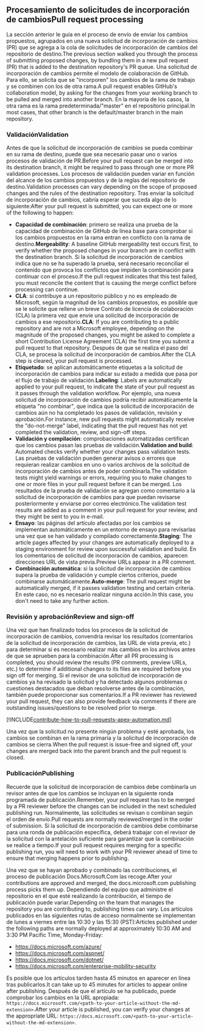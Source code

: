 ## <a name="pull-request-processing"></a><span data-ttu-id="11d8a-101">Procesamiento de solicitudes de incorporación de cambios</span><span class="sxs-lookup"><span data-stu-id="11d8a-101">Pull request processing</span></span>

<span data-ttu-id="11d8a-102">La sección anterior le guía en el proceso de envío de enviar los cambios propuestos, agrupados en una nueva solicitud de incorporación de cambios (PR) que se agrega a la cola de solicitudes de incorporación de cambios del repositorio de destino.</span><span class="sxs-lookup"><span data-stu-id="11d8a-102">The previous section walked you through the process of submitting proposed changes, by bundling them in a new pull request (PR) that is added to the destination repository's PR queue.</span></span> <span data-ttu-id="11d8a-103">Una solicitud de incorporación de cambios permite el modelo de colaboración de GitHub. Para ello, se solicita que se "incorporen" los cambios de la rama de trabajo y se combinen con los de otra rama.</span><span class="sxs-lookup"><span data-stu-id="11d8a-103">A pull request enables GitHub's collaboration model, by asking for the changes from your working branch to be pulled and merged into another branch.</span></span> <span data-ttu-id="11d8a-104">En la mayoría de los casos, la otra rama es la rama predeterminada/"master" en el repositorio principal.</span><span class="sxs-lookup"><span data-stu-id="11d8a-104">In most cases, that other branch is the default/master branch in the main repository.</span></span>

### <a name="validation"></a><span data-ttu-id="11d8a-105">Validación</span><span class="sxs-lookup"><span data-stu-id="11d8a-105">Validation</span></span>

<span data-ttu-id="11d8a-106">Antes de que la solicitud de incorporación de cambios se pueda combinar en su rama de destino, puede que sea necesario pasar uno o varios procesos de validación de PR.</span><span class="sxs-lookup"><span data-stu-id="11d8a-106">Before your pull request can be merged into its destination branch, it might be required to pass through one or more PR validation processes.</span></span> <span data-ttu-id="11d8a-107">Los procesos de validación pueden variar en función del alcance de los cambios propuestos y de la reglas del repositorio de destino.</span><span class="sxs-lookup"><span data-stu-id="11d8a-107">Validation processes can vary depending on the scope of proposed changes and the rules of the destination repository.</span></span> <span data-ttu-id="11d8a-108">Tras enviar la solicitud de incorporación de cambios, cabría esperar que suceda algo de lo siguiente:</span><span class="sxs-lookup"><span data-stu-id="11d8a-108">After your pull request is submitted, you can expect one or more of the following to happen:</span></span>

- <span data-ttu-id="11d8a-109">**Capacidad de combinación**: primero se realiza una prueba de la capacidad de combinación de GitHub de línea base para comprobar si los cambios propuestos en la rama entran en conflicto con la rama de destino.</span><span class="sxs-lookup"><span data-stu-id="11d8a-109">**Mergeability**: A baseline GitHub mergeability test occurs first, to verify whether the proposed changes in your branch are in conflict with the destination branch.</span></span> <span data-ttu-id="11d8a-110">Si la solicitud de incorporación de cambios indica que no se ha superado la prueba, será necesario reconciliar el contenido que provoca los conflictos que impiden la combinación para continuar con el proceso.</span><span class="sxs-lookup"><span data-stu-id="11d8a-110">If the pull request indicates that this test failed, you must reconcile the content that is causing the merge conflict before processing can continue.</span></span>
- <span data-ttu-id="11d8a-111">**CLA**: si contribuye a un repositorio público y no es empleado de Microsoft, según la magnitud de los cambios propuestos, es posible que se le solicite que rellene un breve Contrato de licencia de colaboración (CLA) la primera vez que envíe una solicitud de incorporación de cambios a ese repositorio.</span><span class="sxs-lookup"><span data-stu-id="11d8a-111">**CLA**: If you are contributing to a public repository and are not a Microsoft employee, depending on the magnitude of the proposed changes, you might be asked to complete a short Contribution License Agreement (CLA) the first time you submit a pull request to that repository.</span></span> <span data-ttu-id="11d8a-112">Después de que se realiza el paso del CLA, se procesa la solicitud de incorporación de cambios.</span><span class="sxs-lookup"><span data-stu-id="11d8a-112">After the CLA step is cleared, your pull request is processed.</span></span>
- <span data-ttu-id="11d8a-113">**Etiquetado**: se aplican automáticamente etiquetas a la solicitud de incorporación de cambios para indicar su estado a medida que pasa por el flujo de trabajo de validación.</span><span class="sxs-lookup"><span data-stu-id="11d8a-113">**Labeling**: Labels are automatically applied to your pull request, to indicate the state of your pull request as it passes through the validation workflow.</span></span> <span data-ttu-id="11d8a-114">Por ejemplo, una nueva solicitud de incorporación de cambios podría recibir automáticamente la etiqueta "no combinar", que indica que la solicitud de incorporación de cambios aún no ha completado los pasos de validación, revisión y aprobación.</span><span class="sxs-lookup"><span data-stu-id="11d8a-114">For instance, new pull requests might automatically receive the "do-not-merge" label, indicating that the pull request has not yet completed the validation, review, and sign-off steps.</span></span>
- <span data-ttu-id="11d8a-115">**Validación y compilación**: comprobaciones automatizadas certifican que los cambios pasan las pruebas de validación.</span><span class="sxs-lookup"><span data-stu-id="11d8a-115">**Validation and build**: Automated checks verify whether your changes pass validation tests.</span></span> <span data-ttu-id="11d8a-116">Las pruebas de validación pueden generar avisos o errores que requieran realizar cambios en uno o varios archivos de la solicitud de incorporación de cambios antes de poder combinarla.</span><span class="sxs-lookup"><span data-stu-id="11d8a-116">The validation tests might yield warnings or errors, requiring you to make changes to one or more files in your pull request before it can be merged.</span></span> <span data-ttu-id="11d8a-117">Los resultados de la prueba de validación se agregan como comentario a la solicitud de incorporación de cambios para que puedan revisarse posteriormente y enviarse por correo electrónico.</span><span class="sxs-lookup"><span data-stu-id="11d8a-117">The validation test results are added as a comment in your pull request for your review, and they might be sent to you in e-mail.</span></span>
- <span data-ttu-id="11d8a-118">**Ensayo**: las páginas del artículo afectadas por los cambios se implementan automáticamente en un entorno de ensayo para revisarlas una vez que se han validado y compilado correctamente.</span><span class="sxs-lookup"><span data-stu-id="11d8a-118">**Staging**: The article pages affected by your changes are automatically deployed to a staging environment for review upon successful validation and build.</span></span> <span data-ttu-id="11d8a-119">En los comentarios de solicitud de incorporación de cambios, aparecen direcciones URL de vista previa.</span><span class="sxs-lookup"><span data-stu-id="11d8a-119">Preview URLs appear in a PR comment.</span></span>
- <span data-ttu-id="11d8a-120">**Combinación automática**: si la solicitud de incorporación de cambios supera la prueba de validación y cumple ciertos criterios, puede combinarse automáticamente.</span><span class="sxs-lookup"><span data-stu-id="11d8a-120">**Auto-merge**: The pull request might be automatically merged, if it passes validation testing and certain criteria.</span></span> <span data-ttu-id="11d8a-121">En este caso, no es necesario realizar ninguna acción.</span><span class="sxs-lookup"><span data-stu-id="11d8a-121">In this case, you don't need to take any further action.</span></span>

### <a name="review-and-sign-off"></a><span data-ttu-id="11d8a-122">Revisión y aprobación</span><span class="sxs-lookup"><span data-stu-id="11d8a-122">Review and sign-off</span></span>

<span data-ttu-id="11d8a-123">Una vez que han finalizado todos los procesos de la solicitud de incorporación de cambios, convendría revisar los resultados (comentarios de la solicitud de incorporación de cambios, las URL de vista previa, etc.) para determinar si es necesario realizar más cambios en los archivos antes de que se aprueben para la combinación.</span><span class="sxs-lookup"><span data-stu-id="11d8a-123">After all PR processing is completed, you should review the results (PR comments, preview URLs, etc.) to determine if additional changes to its files are required before you sign off for merging.</span></span> <span data-ttu-id="11d8a-124">Si el revisor de una solicitud de incorporación de cambios ya ha revisado la solicitud y ha detectado algunos problemas o cuestiones destacados que deban resolverse antes de la combinación, también puede proporcionar sus comentarios.</span><span class="sxs-lookup"><span data-stu-id="11d8a-124">If a PR reviewer has reviewed your pull request, they can also provide feedback via comments if there are outstanding issues/questions to be resolved prior to merge.</span></span>

[!INCLUDE[contribute-how-to-pull-requests-apex-automation.md](contribute-how-to-pull-requests-apex-automation.md)]

<span data-ttu-id="11d8a-125">Una vez que la solicitud no presente ningún problema y esté aprobada, los cambios se combinan en la rama primaria y la solicitud de incorporación de cambios se cierra.</span><span class="sxs-lookup"><span data-stu-id="11d8a-125">When the pull request is issue-free and signed off, your changes are merged back into the parent branch and the pull request is closed.</span></span>

### <a name="publishing"></a><span data-ttu-id="11d8a-126">Publicación</span><span class="sxs-lookup"><span data-stu-id="11d8a-126">Publishing</span></span>

<span data-ttu-id="11d8a-127">Recuerde que la solicitud de incorporación de cambios debe combinarla un revisor antes de que los cambios se incluyan en la siguiente ronda programada de publicación.</span><span class="sxs-lookup"><span data-stu-id="11d8a-127">Remember, your pull request has to be merged by a PR reviewer before the changes can be included in the next scheduled publishing run.</span></span> <span data-ttu-id="11d8a-128">Normalmente, las solicitudes se revisan o combinan según el orden de envío.</span><span class="sxs-lookup"><span data-stu-id="11d8a-128">Pull requests are normally reviewed/merged in the order of submission.</span></span> <span data-ttu-id="11d8a-129">Si la solicitud de incorporación de cambios debe combinarse para una ronda de publicación específica, deberá trabajar con el revisor de la solicitud con la antelación suficiente para garantizar que la combinación se realice a tiempo.</span><span class="sxs-lookup"><span data-stu-id="11d8a-129">If your pull request requires merging for a specific publishing run, you will need to work with your PR reviewer ahead of time to ensure that merging happens prior to publishing.</span></span>

<span data-ttu-id="11d8a-130">Una vez que se hayan aprobado y combinado las contribuciones, el proceso de publicación Docs.Microsoft.Com las recoge.</span><span class="sxs-lookup"><span data-stu-id="11d8a-130">After your contributions are approved and merged, the docs.microsoft.com publishing process picks them up.</span></span> <span data-ttu-id="11d8a-131">Dependiendo del equipo que administre el repositorio en el que esté realizando la contribución, el tiempo de publicación puede variar.</span><span class="sxs-lookup"><span data-stu-id="11d8a-131">Depending on the team that manages the repository you are contributing to, publishing times can vary.</span></span> <span data-ttu-id="11d8a-132">Los artículos publicados en las siguientes rutas de acceso normalmente se implementan de lunes a viernes entre las 10:30 y las 15:30 (PST):</span><span class="sxs-lookup"><span data-stu-id="11d8a-132">Articles published under the following paths are normally deployed at approximately 10:30 AM and 3:30 PM Pacific Time, Monday-Friday:</span></span>

- https://docs.microsoft.com/azure/
- https://docs.microsoft.com/aspnet/
- https://docs.microsoft.com/dotnet/
- https://docs.microsoft.com/enterprise-mobility-security

<span data-ttu-id="11d8a-133">Es posible que los artículos tarden hasta 45 minutos en aparecer en línea tras publicarlos.</span><span class="sxs-lookup"><span data-stu-id="11d8a-133">It can take up to 45 minutes for articles to appear online after publishing.</span></span> <span data-ttu-id="11d8a-134">Después de que el artículo se ha publicado, puede comprobar los cambios en la URL apropiada: `https://docs.microsoft.com/<path-to-your-article-without-the-md-extension>`.</span><span class="sxs-lookup"><span data-stu-id="11d8a-134">After your article is published, you can verify your changes at the appropriate URL: `https://docs.microsoft.com/<path-to-your-article-without-the-md-extension>`.</span></span>
